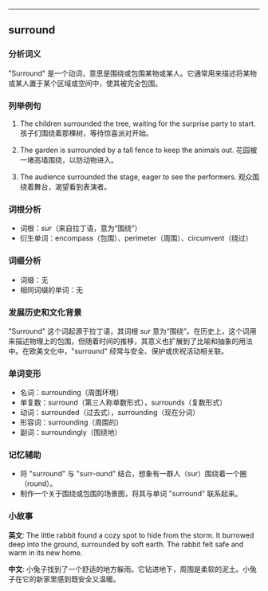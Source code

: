 
---------------
## surround
### 分析词义
"Surround" 是一个动词，意思是围绕或包围某物或某人。它通常用来描述将某物或某人置于某个区域或空间中，使其被完全包围。

### 列举例句
1. The children surrounded the tree, waiting for the surprise party to start.
   孩子们围绕着那棵树，等待惊喜派对开始。

2. The garden is surrounded by a tall fence to keep the animals out.
   花园被一堵高墙围绕，以防动物进入。

3. The audience surrounded the stage, eager to see the performers.
   观众围绕着舞台，渴望看到表演者。

### 词根分析
- 词根：*sur*（来自拉丁语，意为“围绕”）
- 衍生单词：encompass（包围）、perimeter（周围）、circumvent（绕过）

### 词缀分析
- 词缀：无
- 相同词缀的单词：无

### 发展历史和文化背景
"Surround" 这个词起源于拉丁语，其词根 *sur* 意为“围绕”。在历史上，这个词用来描述物理上的包围，但随着时间的推移，其意义也扩展到了比喻和抽象的用法中。在欧美文化中，"surround" 经常与安全、保护或庆祝活动相关联。

### 单词变形
- 名词：surrounding（周围环境）
- 单复数：surround（第三人称单数形式），surrounds（复数形式）
- 动词：surrounded（过去式），surrounding（现在分词）
- 形容词：surrounding（周围的）
- 副词：surroundingly（围绕地）

### 记忆辅助
- 将 "surround" 与 "surr-ound" 结合，想象有一群人（sur）围绕着一个圈（round）。
- 制作一个关于围绕或包围的场景图，将其与单词 "surround" 联系起来。

### 小故事
**英文**:
The little rabbit found a cozy spot to hide from the storm. It burrowed deep into the ground, surrounded by soft earth. The rabbit felt safe and warm in its new home.

**中文**:
小兔子找到了一个舒适的地方躲雨。它钻进地下，周围是柔软的泥土。小兔子在它的新家里感到既安全又温暖。

